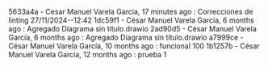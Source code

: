 5633a4a - Cesar Manuel Varela Garcia, 17 minutes ago : Correcciones de linting 27/11/2024--12:42
1dc59f1 - César Manuel Varela García, 6 months ago : Agregado Diagrama sin título.drawio
2ad90d5 - César Manuel Varela García, 6 months ago : Agregado Diagrama sin título.drawio
a7999ce - César Manuel Varela García, 10 months ago : funcional 100
1b1257b - César Manuel Varela García, 12 months ago : prueba 1